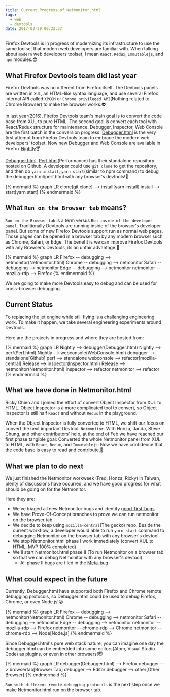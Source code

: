 ```yaml
---
title: Current Progress of Netmonitor.html
tags:
  - web
  - devtools
date: 2017-03-29 00:33:37
---
```


Firefox Devtools is in progress of modernizing its infrastructure to use the same toolset that modern web developers are familiar with. When talking about `modern` web developers toolset, I mean `React`, `Redux`, `Immutablejs`, and `npm` modules.😎

## What Firefox Devtools team did last year

Firefox Devtools was no different from Firefox itself. The Devtools panels are written in `XUL`, an HTML-like syntax language, and use several Firefox internal API called `XPCOM` or `Chrome privileged API`(Nothing related to Chrome Browser) to make the browser works.👽

In last year(2016), Firefox Devtools team's main goal is to convert the code base from XUL to pure HTML. The second goal is convert each tool with React/Redux structure for maintenance. Debugger, Inspector, Web Console are the first batch in the conversion progress.
[Debugger.html](https://hacks.mozilla.org/2016/09/introducing-debugger-html/) is the very first attempt from Firefox Devtools team to embrace the modern web developers' toolset. Now new Debugger and Web Console are available in Firefox [Nightly](https://www.mozilla.org/en-US/firefox/channel/desktop/)🍸

[Debugger.html](https://github.com/devtools-html/debugger.html), [Perf.html]()(Performance) has their standalone repository hosted on Github. A developer could use `git clone` to get the repository, and then do `yarn install`, `yarn start`(similar to npm command) to debug the debugger.html/perf.html with any browser's devtools!🚅

{% mermaid %}
graph LR
clone[git clone] --> install[yarn install]
install --> start[yarn start]
{% endmermaid %}

## What `Run on the Browser tab` means?

`Run on the Browser tab` is a term versus `Run inside of the developer panel`. Traditionally Devtools are running inside of the browser's developer panel. But some of new Firefox Devtools support run as normal web pages. Those pages can be opened in a browser tab by any modern browser such as Chrome, Safari, or Edge. The benefit is we can improve Firefox Devtools with any Browser's Devtools, its an unfair advantage.🚀

{% mermaid %}
graph LR
Firefox -- debugging --> netmonitor(Netmonitor.html)
Chrome -- debugging --> netmonitor
Safari -- debugging --> netmonitor
Edge -- debugging --> netmonitor
netmonitor -- mozilla-rdp --> Firefox
{% endmermaid %}

We are going to make more Devtools easy to debug and can be used for cross-browser debugging.

## Current Status

To replacing the jet engine while still flying is a challenging engineering work. To make it happen, we take several engineering experiments around Devtools.

Here are the projects in progress and where they are hosted from:

{% mermaid %}
graph LR
Nightly --> debugger(Debugger.html)
Nightly --> perf(Perf.html)
Nightly --> webconsole(WebConsole.html)
debugger --> standalone[Github]
perf --> standalone
webconsole --> refactor[mozilla-central]
Release --> inspector(Inspector.html)
Release --> netmonitor(Netmonitor.html)
inspector --> refactor
netmonitor --> refactor
{% endmermaid %}

## What we have done in Netmonitor.html

Ricky Chien and I joined the effort of convert Object Inspector from XUL to HTML. Object Inspector is a more complicated tool to convert, so Object Inspector is still half `React` and without `Redux` in the playground.

When the Object Inspector is fully converted to HTML, we shift our focus on convert the next important Devtool: `Netmonitor`. With Honza, Janda, Steve Chung, and other contributors' help, at the end of Feb we have reached our first phase tangible goal: Converted the whole Netmonitor panel from XUL to HTML, with `React`, `Redux`, and `Immutablejs`. Now we have confidence that the code base is easy to read and contribute.🤗

## What we plan to do next

We just finished the Netmonitor workweek (Fred, Honza, Ricky) in Taiwan, plenty of discussions have occurred, and we have good progress for what should be going on for the Netmonitor.

Here they are:

* We’ve triaged all new Netmonitor bugs and identify [good-first-bugs](http://firefox-dev.tools/?easy&tool=network)
* We have Prove-Of-Concept branches to prove we can run netmonitor on the browser tab
* We decide to keep using `mozilla-central`(The gecko) repo. Beside the current workflow, a developer would able to run `yarn start` command to debugging Netmonitor on the browser tab with any browser's devtool.
* We stop Netmonitor.html phase I work immediately (convert XUL to HTML, MVP 100% completed)
* We'll start Netmonitor.html phase II (To run Netmonitor on a browser tab so that we can debug Netmonitor with any browser's devtool)
  * All phase II bugs are filed in the [Meta-bug](https://bugzilla.mozilla.org/show_bug.cgi?id=1348737)

## What could expect in the future

Currently, Debugger.html have supported both Firefox and Chrome remote debugging protocols, so Debugger.html could be used to debug Firefox, Chrome, or even Node.js!😮

{% mermaid %}
graph LR
Firefox -- debugging --> netmonitor(Netmonitor.html)
Chrome -- debugging --> netmonitor
Safari -- debugging --> netmonitor
Edge -- debugging --> netmonitor
netmonitor -- mozilla-rdp --> Firefox
netmonitor -- chrome-rdp --> Chrome
netmonitor -- chrome-rdp --> Node[Node.js]
{% endmermaid %}

Since Debugger.html's pure web stack nature, you can imagine one day the debugger.html can be embedded into some editors(Atom, Visual Studio Code) as plugins, or even in other browsers!😇

{% mermaid %}
graph LR
debugger(Debugger.html) --> Firefox
debugger --> browsertab[Browser Tab]
debugger --> Editor
debugger --> other[Other Browser]
{% endmermaid %}

`Run with different remote debugging protocols` is the next step once we make Netmonitor.html run on the browser tab.
